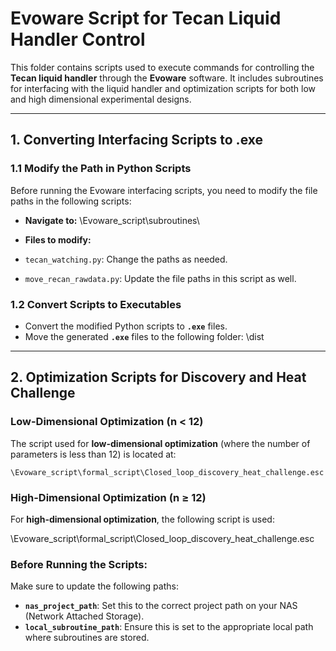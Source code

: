 # **Evoware Script for Tecan Liquid Handler Control**

This folder contains scripts used to execute commands for controlling the **Tecan liquid handler** through the **Evoware** software. It includes subroutines for interfacing with the liquid handler and optimization scripts for both low and high dimensional experimental designs.

---

## **1. Converting Interfacing Scripts to .exe**

### 1.1 Modify the Path in Python Scripts
Before running the Evoware interfacing scripts, you need to modify the file paths in the following scripts:

- **Navigate to:**
    \Evoware_script\subroutines\

- **Files to modify:**
- `tecan_watching.py`: Change the paths as needed.
- `move_recan_rawdata.py`: Update the file paths in this script as well.

### 1.2 Convert Scripts to Executables

- Convert the modified Python scripts to **`.exe`** files.
- Move the generated **`.exe`** files to the following folder:
\dist


---

## **2. Optimization Scripts for Discovery and Heat Challenge**

### **Low-Dimensional Optimization (n < 12)**

The script used for **low-dimensional optimization** (where the number of parameters is less than 12) is located at:

    \Evoware_script\formal_script\Closed_loop_discovery_heat_challenge.esc


### **High-Dimensional Optimization (n ≥ 12)**

For **high-dimensional optimization**, the following script is used:

\Evoware_script\formal_script\Closed_loop_discovery_heat_challenge.esc


### **Before Running the Scripts:**

Make sure to update the following paths:
- **`nas_project_path`**: Set this to the correct project path on your NAS (Network Attached Storage).
- **`local_subroutine_path`**: Ensure this is set to the appropriate local path where subroutines are stored.



